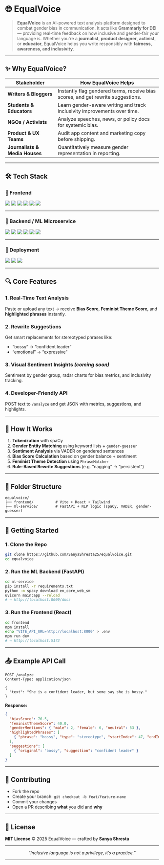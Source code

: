 # 🌐 EqualVoice

> **EqualVoice** is an AI-powered text analysis platform designed to combat gender bias in communication. It acts like **Grammarly for DEI** — providing real-time feedback on how inclusive and gender-fair your language is.
> Whether you're a **journalist**, **product designer**, **activist**, or **educator**, EqualVoice helps you write responsibly with **fairness, awareness, and inclusivity**.

---

## ✨ Why EqualVoice?

| Stakeholder                    | How EqualVoice Helps                                                             |
| ------------------------------ | -------------------------------------------------------------------------------- |
| **Writers & Bloggers**         | Instantly flag gendered terms, receive bias scores, and get rewrite suggestions. |
| **Students & Educators**       | Learn gender-aware writing and track inclusivity improvements over time.         |
| **NGOs / Activists**           | Analyze speeches, news, or policy docs for systemic bias.                        |
| **Product & UX Teams**         | Audit app content and marketing copy before shipping.                            |
| **Journalists & Media Houses** | Quantitatively measure gender representation in reporting.                       |

---


## 🛠 Tech Stack

### 🎨 Frontend

<div align="left">
  <img src="https://img.shields.io/badge/React-61DAFB?style=flat&logo=react&logoColor=white&labelColor=f4f4f4" />
  <img src="https://img.shields.io/badge/Vite-646CFF?style=flat&logo=vite&logoColor=white&labelColor=f4f4f4" />
  <img src="https://img.shields.io/badge/TypeScript-3178C6?style=flat&logo=typescript&logoColor=white&labelColor=f4f4f4" />
  <img src="https://img.shields.io/badge/TailwindCSS-38BDF8?style=flat&logo=tailwindcss&logoColor=white&labelColor=f4f4f4" />
  <img src="https://img.shields.io/badge/Framer Motion-EF5DA8?style=flat&logo=framer&logoColor=white&labelColor=f4f4f4" />
  <img src="https://img.shields.io/badge/Lucide React-000000?style=flat&logo=lucide&logoColor=white&labelColor=f4f4f4" />
</div>

---

### 🧠 Backend / ML Microservice

<div align="left">
  <img src="https://img.shields.io/badge/FastAPI-009688?style=flat&logo=fastapi&logoColor=white&labelColor=f4f4f4" />
  <img src="https://img.shields.io/badge/Python-3776AB?style=flat&logo=python&logoColor=white&labelColor=f4f4f4" />
  <img src="https://img.shields.io/badge/spaCy-00A4EF?style=flat&logo=spacy&logoColor=white&labelColor=f4f4f4" />
  <img src="https://img.shields.io/badge/NLTK-008000?style=flat&logo=python&logoColor=white&labelColor=f4f4f4" />
  <img src="https://img.shields.io/badge/VADER Sentiment-FFB703?style=flat&logo=python&logoColor=white&labelColor=f4f4f4" />
  <img src="https://img.shields.io/badge/gender--guesser-9B59B6?style=flat&logo=python&logoColor=white&labelColor=f4f4f4" />
</div>

---

### 🚀 Deployment 

<div align="left">
  <img src="https://img.shields.io/badge/Vercel-000000?style=flat&logo=vercel&logoColor=white&labelColor=f4f4f4" />
  <img src="https://img.shields.io/badge/Render-46E6B1?style=flat&logo=render&logoColor=white&labelColor=f4f4f4" />
  <img src="https://img.shields.io/badge/GitHub Actions-2088FF?style=flat&logo=githubactions&logoColor=white&labelColor=f4f4f4" />
</div>

---


## 🔍 Core Features

### 1. Real-Time Text Analysis

Paste or upload any text → receive **Bias Score**, **Feminist Theme Score**, and **highlighted phrases** instantly.

### 2. Rewrite Suggestions

Get smart replacements for stereotyped phrases like:

* “bossy” → “confident leader”
* “emotional” → “expressive”

### 3. Visual Sentiment Insights *(coming soon)*

Sentiment by gender group, radar charts for bias metrics, and inclusivity tracking.

### 4. Developer-Friendly API

POST text to `/analyze` and get JSON with metrics, suggestions, and highlights.

---

## 🧠 How It Works

1. **Tokenization** with spaCy
2. **Gender Entity Matching** using keyword lists + `gender-guesser`
3. **Sentiment Analysis** via VADER on gendered sentences
4. **Bias Score Calculation** based on gender balance + sentiment
5. **Feminist Theme Detection** using `PhraseMatcher`
6. **Rule-Based Rewrite Suggestions** (e.g. “nagging” → “persistent”)

---

## 📂 Folder Structure

```
equalvoice/
├── frontend/          # Vite + React + Tailwind
├── ml-service/        # FastAPI + NLP logic (spaCy, VADER, gender-guesser)
```

---

## 🚀 Getting Started

### 1. Clone the Repo

```bash
git clone https://github.com/SanyaShresta25/equalvoice.git
cd equalvoice
```

### 2. Run the ML Backend (FastAPI)

```bash
cd ml-service
pip install -r requirements.txt
python -m spacy download en_core_web_sm
uvicorn main:app --reload
# → http://localhost:8000/docs
```

### 3. Run the Frontend (React)

```bash
cd frontend
npm install
echo "VITE_API_URL=http://localhost:8000" > .env
npm run dev
# → http://localhost:5173
```

---

## 📤 Example API Call

```http
POST /analyze
Content-Type: application/json

{
  "text": "She is a confident leader, but some say she is bossy."
}
```

**Response:**

```json
{
  "biasScore": 76.5,
  "feministThemeScore": 40.0,
  "genderMentions": { "male": 2, "female": 6, "neutral": 53 },
  "highlightedPhrases": [
    { "phrase": "bossy", "type": "stereotype", "startIndex": 47, "endIndex": 52 }
  ],
  "suggestions": [
    { "original": "bossy", "suggestion": "confident leader" }
  ]
}
```

---

## 🤝 Contributing

* Fork the repo
* Create your branch: `git checkout -b feat/feature-name`
* Commit your changes
* Open a PR describing **what** you did and **why**

---

## 📜 License

**MIT License**
© 2025 EqualVoice — crafted by **Sanya Shresta**

---

<p align="center"><em>“Inclusive language is not a privilege, it’s a practice.”</em></p>

---
